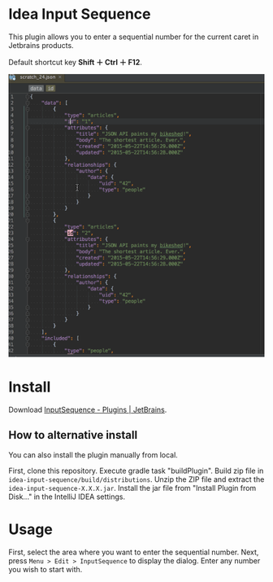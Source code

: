 # Idea Input Sequence
This plugin allows you to enter a sequential number for the current caret in Jetbrains products.

Default shortcut key **Shift ＋ Ctrl ＋ F12**.

![alt](https://raw.githubusercontent.com/isann/images/master/idea-input-sequence-image.gif "title")


# Install
Download [InputSequence - Plugins | JetBrains](https://plugins.jetbrains.com/plugin/16304-inputsequence).


## How to alternative install
You can also install the plugin manually from local.

First, clone this repository. Execute gradle task "buildPlugin".  Build zip file in `idea-input-sequence/build/distributions`. Unzip the ZIP file and extract the `idea-input-sequence-X.X.X.jar`. Install the jar file from "Install Plugin from Disk..." in the IntelliJ IDEA settings.


# Usage
First, select the area where you want to enter the sequential number. Next, press `Menu > Edit > InputSequence` to display the dialog. Enter any number you wish to start with.
